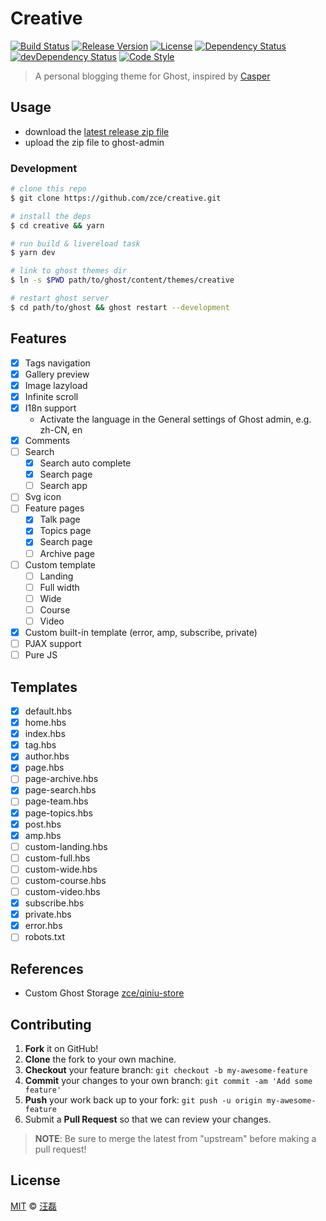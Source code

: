# Creative

[![Build Status][travis-image]][travis-url]
[![Release Version][version-image]][version-url]
[![License][license-image]][license-url]
[![Dependency Status][dependency-image]][dependency-url]
[![devDependency Status][devdependency-image]][devdependency-url]
[![Code Style][style-image]][style-url]

> A personal blogging theme for Ghost, inspired by [Casper](https://github.com/TryGhost/Casper)

## Usage

- download the [latest release zip file](https://github.com/zce/creative/releases/latest)
- upload the zip file to ghost-admin

### Development

```sh
# clone this repo
$ git clone https://github.com/zce/creative.git

# install the deps
$ cd creative && yarn

# run build & livereload task
$ yarn dev

# link to ghost themes dir
$ ln -s $PWD path/to/ghost/content/themes/creative

# restart ghost server
$ cd path/to/ghost && ghost restart --development
```

## Features

- [x] Tags navigation
- [x] Gallery preview
- [x] Image lazyload
- [x] Infinite scroll
- [x] I18n support
  + Activate the language in the General settings of Ghost admin, e.g. zh-CN, en
- [x] Comments
- [ ] Search
  + [x] Search auto complete
  + [x] Search page
  + [ ] Search app
- [ ] Svg icon
- [ ] Feature pages
  + [x] Talk page
  + [x] Topics page
  + [x] Search page
  + [ ] Archive page
- [ ] Custom template
  + [ ] Landing
  + [ ] Full width
  + [ ] Wide
  + [ ] Course
  + [ ] Video
- [x] Custom built-in template (error, amp, subscribe, private)
- [ ] PJAX support
- [ ] Pure JS

## Templates

- [x] default.hbs
- [x] home.hbs
- [x] index.hbs
- [x] tag.hbs
- [x] author.hbs
- [x] page.hbs
- [ ] page-archive.hbs
- [x] page-search.hbs
- [ ] page-team.hbs
- [x] page-topics.hbs
- [x] post.hbs
- [x] amp.hbs
- [ ] custom-landing.hbs
- [ ] custom-full.hbs
- [ ] custom-wide.hbs
- [ ] custom-course.hbs
- [ ] custom-video.hbs
- [x] subscribe.hbs
- [x] private.hbs
- [x] error.hbs
- [ ] robots.txt

## References

- Custom Ghost Storage [zce/qiniu-store](https://github.com/zce/qiniu-store)

## Contributing

1. **Fork** it on GitHub!
2. **Clone** the fork to your own machine.
3. **Checkout** your feature branch: `git checkout -b my-awesome-feature`
4. **Commit** your changes to your own branch: `git commit -am 'Add some feature'`
5. **Push** your work back up to your fork: `git push -u origin my-awesome-feature`
6. Submit a **Pull Request** so that we can review your changes.

> **NOTE**: Be sure to merge the latest from "upstream" before making a pull request!

## License

[MIT](LICENSE) &copy; [汪磊](https://zce.me)



[travis-image]: https://img.shields.io/travis/zce/creative.svg
[travis-url]: https://travis-ci.org/zce/creative
[version-image]: https://img.shields.io/github/package-json/v/zce/creative.svg
[version-url]: https://github.com/zce/creative/releases
[license-image]: https://img.shields.io/github/license/zce/creative.svg
[license-url]: https://github.com/zce/creative/blob/master/LICENSE
[dependency-image]: https://img.shields.io/david/zce/creative.svg
[dependency-url]: https://david-dm.org/zce/creative
[devdependency-image]: https://img.shields.io/david/dev/zce/creative.svg
[devdependency-url]: https://david-dm.org/zce/creative?type=dev
[style-image]: https://img.shields.io/badge/code_style-standard-brightgreen.svg
[style-url]: http://standardjs.com

<!--

- current: 8e865b797b24ee8115a6238d637815a4a68edeae
https://github.com/TryGhost/Casper/compare/8e865b797b24ee8115a6238d637815a4a68edeae...master
- current: 8a9efb5ef1b2caeaf4d09621490359dfc0646024
https://github.com/TryGhost/Casper/compare/8a9efb5ef1b2caeaf4d09621490359dfc0646024...master
- current: f695d69aeb6443c3d063d71557529d992ee7ca52
https://github.com/TryGhost/Casper/compare/f695d69aeb6443c3d063d71557529d992ee7ca52...master

{{!-- &laquo; Bad value cleartype for attribute http-equiv on element meta. &raquo; --}}
{{!-- <meta http-equiv="cleartype" content="on" /> --}}

-->
